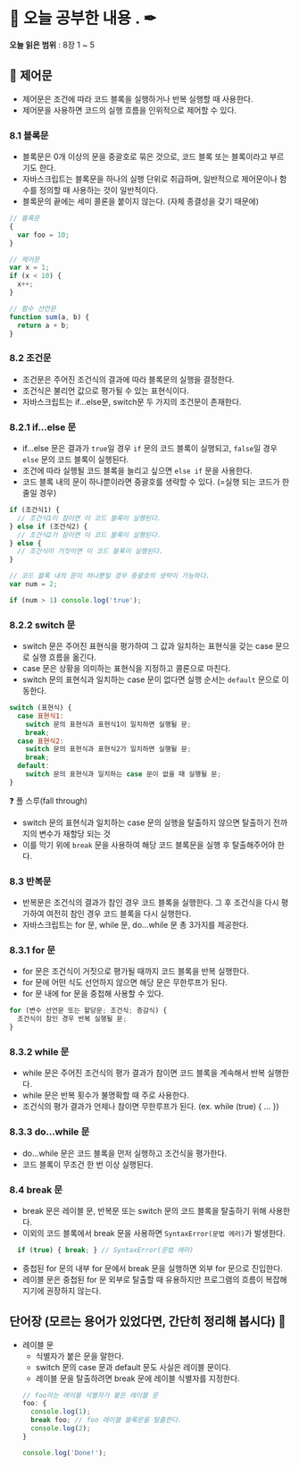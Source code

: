 # 📕 오늘 공부한 내용 . ✒

**오늘 읽은 범위** : 8장 1 ~ 5

## 📑 제어문

- 제어문은 조건에 따라 코드 블록을 실행하거나 반복 실행할 때 사용한다.
- 제어문을 사용하면 코드의 실행 흐름을 인위적으로 제어할 수 있다.

### 8.1 블록문

- 블록문은 0개 이상의 문을 중괄호로 묶은 것으로, 코드 블록 또는 블록이라고 부르기도 한다.
- 자바스크립트는 블록문을 하나의 실행 단위로 취급하며, 일반적으로 제어문이나 함수를 정의할 때 사용하는 것이 일반적이다.
- 블록문의 끝에는 세미 콜론을 붙이지 않는다. (자체 종결성을 갖기 때문에)

```javascript
// 블록문
{
  var foo = 10;
}

// 제어문
var x = 1;
if (x < 10) {
  x++;
}

// 함수 선언문
function sum(a, b) {
  return a + b;
}
```

### 8.2 조건문

- 조건문은 주어진 조건식의 결과에 따라 블록문의 실행을 결정한다.
- 조건식은 불리언 값으로 평가될 수 있는 표현식이다.
- 자바스크립트는 if...else문, switch문 두 가지의 조건문이 존재한다.

### 8.2.1 if...else 문

- if...else 문은 결과가 `true`일 경우 `if` 문의 코드 블록이 실행되고, `false`일 경우 `else` 문의 코드 블록이 실행된다.
- 조건에 따라 실행될 코드 블록을 늘리고 싶으면 `else if` 문을 사용한다.
- 코드 블록 내의 문이 하나뿐이라면 중괄호를 생략할 수 있다. (=실행 되는 코드가 한 줄일 경우)

```javascript
if (조건식1) {
  // 조건식1이 참이면 이 코드 블록이 실행된다.
} else if (조건식2) {
  // 조건식2가 참이면 이 코드 블록이 실행된다.
} else {
  // 조건식이 거짓이면 이 코드 블록이 실행된다.
}

// 코드 블록 내의 문이 하나뿐일 경우 중괄호의 생략이 가능하다.
var num = 2;

if (num > 1) console.log('true');
```

### 8.2.2 switch 문

- switch 문은 주어진 표현식을 평가하여 그 값과 일치하는 표현식을 갖는 case 문으로 실행 흐름을 옮긴다.
- case 문은 상황을 의미하는 표현식을 지정하고 콜론으로 마친다.
- switch 문의 표현식과 일치하는 case 문이 없다면 실행 순서는 `default` 문으로 이동한다.

```javascript
switch (표현식) {
  case 표현식1:
    switch 문의 표현식과 표현식1이 일치하면 실행될 문;
    break;
  case 표현식2:
    switch 문의 표현식과 표현식2가 일치하면 실행될 문;
    break;
  default:
    switch 문의 표현식과 일치하는 case 문이 없을 때 실행될 문;
}

```

❓ 폴 스루(fall through)
- switch 문의 표현식과 일치하는 case 문의 실행을 탈출하지 않으면 탈출하기 전까지의 변수가 재할당 되는 것
- 이를 막기 위에 `break` 문을 사용하여 해당 코드 블록문을 실행 후 탈출해주어야 한다.

### 8.3 반복문

- 반복문은 조건식의 결과가 참인 경우 코드 블록을 실행한다. 그 후 조건식을 다시 평가하여 여전히 참인 경우 코드 블록을 다시 실행한다.
- 자바스크립트는 for 문, while 문, do...while 문 총 3가지를 제공한다.

### 8.3.1 for 문

- for 문은 조건식이 거짓으로 평가될 때까지 코드 블록을 반복 실행한다.
- for 문에 어떤 식도 선언하지 않으면 해당 문은 무한루프가 된다.
- for 문 내에 for 문을 중첩해 사용할 수 있다.

```javascript
for (변수 선언문 또는 할당문; 조건식; 증감식) {
  조건식이 참인 경우 반복 실행될 문;
}
```

### 8.3.2 while 문

- while 문은 주어진 조건식의 평가 결과가 참이면 코드 블록을 계속해서 반복 실행한다.
- while 문은 반복 횟수가 불명확할 때 주로 사용한다.
- 조건식의 평가 결과가 언제나 참이면 무한루프가 된다. (ex. while (true) { ... })

### 8.3.3 do...while 문

- do...while 문은 코드 블록을 먼저 실행하고 조건식을 평가한다.
- 코드 블록이 무조건 한 번 이상 실행된다.

### 8.4 break 문

- break 문은 레이블 문, 반복문 또는 switch 문의 코드 블록을 탈출하기 위해 사용한다.
- 이외의 코드 블록에서 break 문을 사용하면 `SyntaxError(문법 에러)`가 발생한다.
```javascript
  if (true) { break; } // SyntaxError(문법 에러)
```
- 중첩된 for 문의 내부 for 문에서 break 문을 실행하면 외부 for 문으로 진입한다.
- 레이블 문은 중첩된 for 문 외부로 탈출할 때 유용하지만 프로그램의 흐름이 복잡해지기에 권장하지 않는다.


## 단어장 (모르는 용어가 있었다면, 간단히 정리해 봅시다) 🔖

- 레이블 문
  - 식별자가 붙은 문을 말한다.
  - switch 문의 case 문과 default 문도 사실은 레이블 문이다.
  - 레이블 문을 탈출하려면 break 문에 레이블 식별자를 지정한다.
  ```javascript
  // foo라는 레이블 식별자가 붙은 레이블 문
  foo: {
    console.log(1);
    break foo; // foo 레이블 블록문을 탈출한다.
    console.log(2);
  }
  
  console.log('Done!');
  
  
  ``` 

